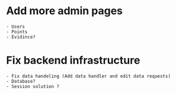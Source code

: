 



# Add more admin pages
    - Users
    - Points
    - Evidince?
# Fix backend infrastructure
    - Fix data handeling (Add data handler and edit data requests)
    - Database?
    - Session solution ?